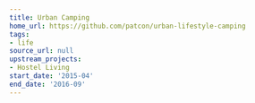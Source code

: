 ```yaml
---
title: Urban Camping
home_url: https://github.com/patcon/urban-lifestyle-camping
tags:
- life
source_url: null
upstream_projects:
- Hostel Living
start_date: '2015-04'
end_date: '2016-09'
---
```


